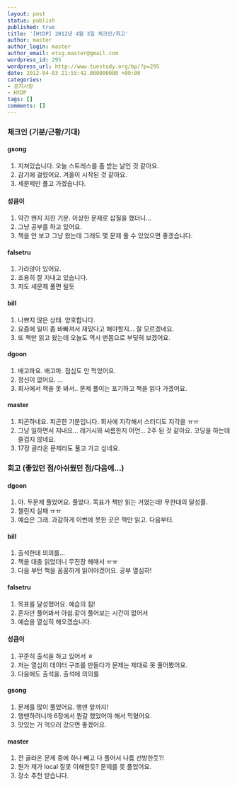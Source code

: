 ```yaml
---
layout: post
status: publish
published: true
title: '[HtDP] 2012년 4월 3일 체크인/회고'
author: master
author_login: master
author_email: etsg.master@gmail.com
wordpress_id: 295
wordpress_url: http://www.tuestudy.org/bp/?p=295
date: 2012-04-03 21:55:42.000000000 +09:00
categories:
- 공지사항
- HtDP
tags: []
comments: []
---
```

<h3>체크인 (기분/근황/기대)</h3>

<h4>gsong</h4>

<ol>
<li>지쳐있습니다. 오늘 스트레스를 좀 받는 날인 것 같아요.</li>
<li>감기에 걸렸어요. 겨울이 시작된 것 같아요.</li>
<li>세문제만 풀고 가겠습니다.</li>
</ol>

<h4>성큼이</h4>

<ol>
<li>약간 왠지 지친 기분. 이상한 문제로 삽질을 했더니...</li>
<li>그냥 공부를 하고 있어요.</li>
<li>책을 안 보고 그냥 왔는데 그래도 몇 문제 풀 수 있었으면 좋겠습니다.</li>
</ol>

<h4>falsetru</h4>

<ol>
<li>가라앉아 있어요.</li>
<li>조용히 잘 지내고 있습니다.</li>
<li>저도 세문제 풀면 될듯</li>
</ol>

<h4>bill</h4>

<ol>
<li>나쁘지 않은 상태. 양호합니다.</li>
<li>요즘에 일이 좀 바빠져서 재밌다고 해야할지... 잘 모르겠네요.</li>
<li>또 책만 읽고 왔는데 오늘도 역시 맨몸으로 부딪혀 보겠어요.</li>
</ol>

<h4>dgoon</h4>

<ol>
<li>배고파요. 배고파. 점심도 안 먹었어요.</li>
<li>정신이 없어요. ...</li>
<li>회사에서 책을 못 봐서.. 문제 풀이는 포기하고 책을 읽다 가겠어요.</li>
</ol>

<h4>master</h4>

<ol>
<li>피곤하네요. 피곤한 기분입니다. 회사에 지각해서 스터디도 지각을 ㅠㅠ</li>
<li>그냥 일하면서 지내요... 레거시와 씨름한지 어언... 2주 된 것 같아요. 코딩을 하는데 즐겁지 않네요.</li>
<li>17장 골라온 문제라도 풀고 가고 싶네요.</li>
</ol>

<h3>회고 (좋았던 점/아쉬웠던 점/다음에...)</h3>

<h4>dgoon</h4>

<ol>
<li>아. 두문제 풀었어요. 풀었다. 목표가 책만 읽는 거였는데! 무한대의 달성률.</li>
<li>챌린지 실패 ㅠㅠ</li>
<li>예습은 그래. 과감하게 이번에 못한 곳은 책만 읽고. 다음부터.</li>
</ol>

<h4>bill</h4>

<ol>
<li>출석한데 의의를...</li>
<li>책을 대충 읽었더니 무진장 헤매서 ㅠㅠ</li>
<li>다음 부턴 책을 꼼꼼하게 읽어야겠어요. 공부 열심히!</li>
</ol>

<h4>falsetru</h4>

<ol>
<li>목표를 달성했어요. 예습의 힘!</li>
<li>혼자만 풀어봐서 아쉽.같이 풀어보는 시간이 없어서</li>
<li>예습을 열심히 해오겠습니다.</li>
</ol>

<h4>성큼이</h4>

<ol>
<li>꾸준히 출석을 하고 있어서 ㅎ </li>
<li>저는 열심히 데이터 구조를 만들다가 문제는 제대로 못 풀어봤어요.</li>
<li>다음에도 출석을. 출석에 의의를</li>
</ol>

<h4>gsong</h4>

<ol>
<li>문제를 많이 풀었어요. 행맨 앞까지!</li>
<li>행맨하려니까 6장에서 뭔갈 했었어야 해서 막혔어요.</li>
<li>맛있는 거 먹으러 갔으면 좋겠어요.</li>
</ol>

<h4>master</h4>

<ol>
<li>전 골라온 문제 중에 하나 빼고 다 풀어서 나름 선방한듯?!</li>
<li>뭔가 제가 local 잘못 이해한듯? 문제를 못 풀었어요.</li>
<li>장소 추천 받습니다.</li>
</ol>
